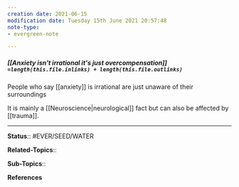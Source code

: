 ```yaml
---
creation date: 2021-06-15
modification date: Tuesday 15th June 2021 20:57:48
note-type: 
- evergreen-note

---
```


##### [[Anxiety isn't irrational it's just overcompensation]] `=length(this.file.inlinks) + length(this.file.outlinks)`
People who say [[anxiety]] is irrational are just unaware of their surroundings

It is mainly a [[Neuroscience|neurological]] fact but can also be affected by [[trauma]].

---

**Status**:: #EVER/SEED/WATER  

**Related-Topics**:: 
	
**Sub-Topics**::
	
**References**
